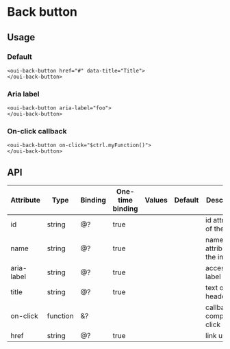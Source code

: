 # Back button

<component-status cx-design="complete" ux="rc"></component-status>

## Usage

### Default

```html:preview
<oui-back-button href="#" data-title="Title">
</oui-back-button>
```

### Aria label

```html:preview
<oui-back-button aria-label="foo">
</oui-back-button>
```

### On-click callback

```html:preview
<oui-back-button on-click="$ctrl.myFunction()">
</oui-back-button>
```

## API

| Attribute     | Type     | Binding | One-time binding | Values              | Default                | Description                         |
| ----          | ----     | ----    | ----             | ----                | ----                   | ----                                |
| id            | string   | @?      | true             |                     |                        | id attribute of the input           |
| name          | string   | @?      | true             |                     |                        | name attribute of the input         |
| aria-label    | string   | @?      | true             |                     |                        | accessibility label                 |
| title         | string   | @?      | true             |                     |                        | text of the header                  |
| on-click      | function | &?      |                  |                     |                        | callback on component click         |
| href          | string   | @?      | true             |                     |                        | link url                            |
